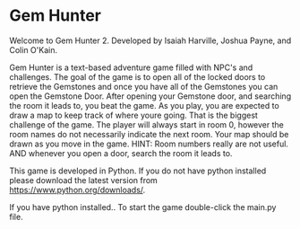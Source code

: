 # Gem Hunter 
Welcome to Gem Hunter 2.  Developed by Isaiah Harville, Joshua Payne, and Colin O'Kain.

Gem Hunter is a text-based adventure game filled with NPC's and challenges.  The goal of the game is to open all of the locked doors to retrieve the Gemstones and
once you have all of the Gemstones you can open the Gemstone Door.  After opening your Gemstone door, and searching the room it leads to, you beat the game.
As you play, you are expected to draw a map to keep track of where youre going.  That is the biggest challenge of the game.  The player will always start in 
room 0, however the room names do not necessarily indicate the next room.  Your map should be drawn as you move in the game.
HINT: Room numbers really are not useful.  AND whenever you open a door, search the room it leads to.


This game is developed in Python.  If you do not have python installed please download the latest version from https://www.python.org/downloads/.

If you have python installed..
To start the game double-click the main.py file.